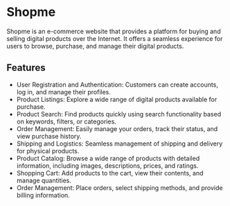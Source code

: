 # Shopme
Shopme is an e-commerce website that provides a platform for buying and selling digital products over the Internet. It offers a seamless experience for users to browse, purchase, and manage their digital products.

## Features
* User Registration and Authentication: Customers can create accounts, log in, and manage their profiles.
* Product Listings: Explore a wide range of digital products available for purchase.
* Product Search: Find products quickly using search functionality based on keywords, filters, or categories.
* Order Management: Easily manage your orders, track their status, and view purchase history.
* Shipping and Logistics: Seamless management of shipping and delivery for physical products.
* Product Catalog: Browse a wide range of products with detailed information, including images, descriptions, prices, and ratings.
* Shopping Cart: Add products to the cart, view their contents, and manage quantities.
* Order Management: Place orders, select shipping methods, and provide billing information.
